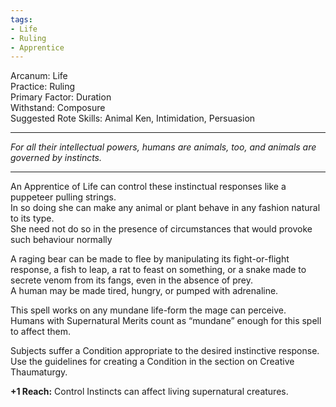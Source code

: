 ```yaml
---
tags:
- Life
- Ruling
- Apprentice
---
```


Arcanum: Life\
Practice: Ruling\
Primary Factor: Duration\
Withstand: Composure\
Suggested Rote Skills: Animal Ken, Intimidation, Persuasion

---

_For all their intellectual powers, humans are animals, too, and animals are governed by instincts._

---

An Apprentice of Life can control these instinctual responses like a puppeteer pulling strings.\
In so doing she can make any animal or plant behave in any fashion natural to its type.\
She need not do so in the presence of circumstances that would provoke such behaviour normally

A raging bear can be made to flee by manipulating its fight-or-flight response, a fish to leap, a rat to feast on something, or a snake made to secrete venom from its fangs, even in the absence of prey.\
A human may be made tired, hungry, or pumped with adrenaline.

This spell works on any mundane life-form the mage can perceive.\
Humans with Supernatural Merits count as “mundane” enough for this spell to affect them.

Subjects suffer a Condition appropriate to the desired instinctive response.\
Use the guidelines for creating a Condition in the section on Creative Thaumaturgy.

**+1 Reach:** Control Instincts can affect living supernatural creatures.